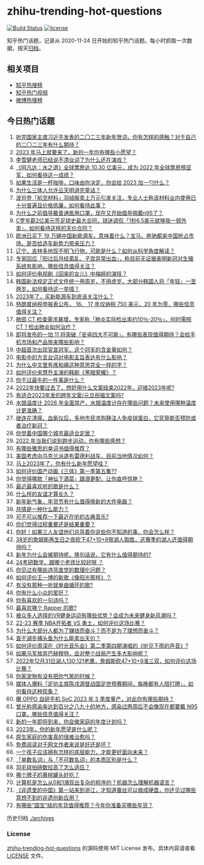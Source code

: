 # zhihu-trending-hot-questions

[![Build Status](https://github.com/justjavac/zhihu-trending-hot-questions/workflows/ci/badge.svg?branch=master)](https://github.com/justjavac/zhihu-trending-hot-questions/actions)
[![license](https://img.shields.io/github/license/justjavac/zhihu-trending-hot-questions)](https://github.com/justjavac/zhihu-trending-hot-questions/blob/master/LICENSE)

知乎热门话题，记录从 2020-11-24
日开始的知乎热门话题。每小时抓取一次数据，按天[归档](./archives)。

## 相关项目

- [知乎热搜榜](https://github.com/justjavac/zhihu-trending-top-search)
- [知乎热门视频](https://github.com/justjavac/zhihu-trending-hot-video)
- [微博热搜榜](https://github.com/justjavac/weibo-trending-hot-search)

## 今日热门话题

<!-- BEGIN -->
<!-- 最后更新时间 Sun Jan 01 2023 05:13:05 GMT+0800 (China Standard Time) -->

1. [听完国家主席习近平发表的二〇二三年新年贺词，你有怎样的感触？对于自己的二〇二三年有什么期待？](https://www.zhihu.com/question/575924725)
1. [2023 年马上就要来了，新的一年你有哪些小愿望？](https://www.zhihu.com/question/575798971)
1. [李雪健老师已经说不清台词了为什么还在演戏？](https://www.zhihu.com/question/525555469)
1. [《阿凡达：水之道》全球票房达 10.30 亿美元，成为 2022 年全球票房榜亚军，如何看待这一成绩？](https://www.zhihu.com/question/575478889)
1. [如果生活是一杯咖啡，口味由你决定，你会给 2023 加一勺什么？](https://www.zhihu.com/question/575505039)
1. [为什么三体人允许云天明讲完童话？](https://www.zhihu.com/question/48748559)
1. [波司登「航空材料」羽绒服卖上万元引发关注，专业人士称该材料业内使用已十分普遍且价格低廉，如何看待此事？](https://www.zhihu.com/question/575841298)
1. [为什么之前倡导戴普通医用口罩，现在又开始倡导佩戴n95了？](https://www.zhihu.com/question/574541319)
1. [C罗年薪2亿美元签足球史最大合同，球迷调侃「1秒6.5美元就够我一顿外卖」，如何看待这样的天价合同？](https://www.zhihu.com/question/575820941)
1. [欧洲已买下 19 万辆中国新能源车，意味着什么？宝马、奔驰都来中国抢占市场，是否给造车新势力带来压力？](https://www.zhihu.com/question/575694123)
1. [辽宁、吉林多地现不明飞行物，可能是什么？如何从科学角度解读？](https://www.zhihu.com/question/575815817)
1. [专家回应「阳过后月经紊乱、子宫异常出血」，称目前无证据表明新冠对生殖系统有影响，哪些信息值得关注？](https://www.zhihu.com/question/575916484)
1. [如何评价电视剧《回来的女儿》中梅婷的演技？](https://www.zhihu.com/question/574356718)
1. [韩国新法规定正式文件统一用周岁，不用虚岁，大部分韩国人将「年轻」一至两岁，如何看待这一举措？](https://www.zhihu.com/question/575037927)
1. [2023年了，买新能源车到底该关注什么？](https://www.zhihu.com/question/575424972)
1. [特朗普纳税申报表公布， 16、 17 年仅纳税 750 美元，20 年为零，哪些信息值得关注？](https://www.zhihu.com/question/575738562)
1. [肺部 CT 检查需求暴增，专家称「肺炎实际检出率约10％-20％」，何时需照 CT？检出肺炎如何治疗？](https://www.zhihu.com/question/575808955)
1. [即将发布的一加 11 将突破「安卓四大不可能」，有哪些表现值得期待？会给手机市场和产品带来哪些影响？](https://www.zhihu.com/question/575711854)
1. [中超首次出现官宣冠军，这个冠军的含金量如何？](https://www.zhihu.com/question/575455319)
1. [电影中的方言台词对电影主旨表达有什么影响？](https://www.zhihu.com/question/569967650)
1. [为什么中文里有疼和痛这种意思完全一样的字？](https://www.zhihu.com/question/335871485)
1. [如何评价宋慧乔主演的韩剧《黑暗荣耀》？](https://www.zhihu.com/question/575712318)
1. [你干过最牛的一件事是什么？](https://www.zhihu.com/question/19861477)
1. [2022年快要过去了，想好用什么文案结束2022年，迎接2023年呢?](https://www.zhihu.com/question/575704739)
1. [有适合2023年发的跨年文案/元旦祝福文案吗?](https://www.zhihu.com/question/572321251)
1. [水银温度计 2026 年全面禁产，水银温度计存在哪些问题？未来使用哪种温度计更准确？](https://www.zhihu.com/question/575811989)
1. [继连花清瘟、血氧仪后，多地市民求购静注人免疫球蛋白，它究竟能否预防或者治疗新冠？](https://www.zhihu.com/question/575676459)
1. [你觉着中国哪个城市最适合定居？](https://www.zhihu.com/question/372660789)
1. [2022 年当我们说到跑步运动，你有哪些感想？](https://www.zhihu.com/question/574977403)
1. [有哪些雅思的单词书值得推荐？](https://www.zhihu.com/question/20748120)
1. [美国考虑向乌克兰派遣布雷德利战车，目前当地情况如何？](https://www.zhihu.com/question/575643529)
1. [马上2023年了，你有什么新年愿望哇？](https://www.zhihu.com/question/575536003)
1. [如何评价国产动画《三体》第一季第五集??](https://www.zhihu.com/question/574565199)
1. [你觉得哪款「神仙下酒菜」跟酒更配，让你直呼惊艳？](https://www.zhihu.com/question/574110272)
1. [最近最喜欢听的歌是什么？](https://www.zhihu.com/question/575914441)
1. [什么样的友谊才算长久？](https://www.zhihu.com/question/575914844)
1. [新年新气象，年货节有什么值得换新的大件电器？](https://www.zhihu.com/question/439148328)
1. [共情是一种什么能力？](https://www.zhihu.com/question/356964116)
1. [可不可以推荐一下最近在听的古典音乐?](https://www.zhihu.com/question/573203365)
1. [你们觉得过程重要还是结果重要？](https://www.zhihu.com/question/574755048)
1. [你好！如果三人友谊他们总背着你说些你不知道的事，你会怎么样？](https://www.zhihu.com/question/575849713)
1. [38岁的詹姆斯再生日之夜砍下47+10+9带湖人取胜，这赛季的湖人还值得期待吗？](https://www.zhihu.com/question/575848229)
1. [新年为什么会被期待呢，换句话说，它有什么值得期待的?](https://www.zhihu.com/question/573157101)
1. [24考研数学，跟哪个老师比较好呀 ？](https://www.zhihu.com/question/511843527)
1. [你见过有哪些违背直觉的数理化问题？](https://www.zhihu.com/question/569126586)
1. [如何评价王一博的新歌《像阳光那样》？](https://www.zhihu.com/question/575720436)
1. [有没有那种一听就单曲循环的歌?](https://www.zhihu.com/question/575906298)
1. [你有什么小众的爱好？](https://www.zhihu.com/question/21510834)
1. [你有喜欢的一句诗吗？](https://www.zhihu.com/question/575307016)
1. [最喜欢哪个 Rapper 的歌?](https://www.zhihu.com/question/575401452)
1. [被众多人选择的VR健身运动有哪些优势？会成为未来健身新风潮吗？](https://www.zhihu.com/question/575713243)
1. [22-23 赛季 NBA开拓者 VS 勇士，如何评价这场比赛？](https://www.zhihu.com/question/575877676)
1. [为什么大部分人都为了赚钱而奋斗？而不是为了理想而奋斗？](https://www.zhihu.com/question/574251805)
1. [查干湖冬捕头鱼为什么能卖出天价？](https://www.zhihu.com/question/22405104)
1. [如何评价周深在《时光音乐会》第二季第四期演唱的《听见下雨的声音》?](https://www.zhihu.com/question/575716552)
1. [如果乌军放弃巴赫穆特，会对整个战局产生多大影响呢？](https://www.zhihu.com/question/574660993)
1. [2022年12月31日湖人130:121老鹰，詹姆斯砍47+10+9准三双，如何评价这场比赛？](https://www.zhihu.com/question/575853738)
1. [你家宠物有没有把你气笑的时候？](https://www.zhihu.com/question/567809452)
1. [媒体人爆料「足协主席陈戌源督战国足世预赛期间，每晚都有人陪打牌」，如何看待这种现象？](https://www.zhihu.com/question/575702469)
1. [曝 OPPO 自研手机 SoC 2023 年 3 季度量产，对此你有哪些期待？](https://www.zhihu.com/question/575729186)
1. [曾光称感染率达到百分之八九十的地方，感染过两周后不会像现在都要戴 N95 口罩，哪些信息值得关注？](https://www.zhihu.com/question/575672861)
1. [新的一年即将到来，你会做家庭的年度计划吗？](https://www.zhihu.com/question/572109305)
1. [2023年，你的新年愿望是什么呢？](https://www.zhihu.com/question/575906530)
1. [原生家庭的伤害真的很难治愈吗？](https://www.zhihu.com/question/566485326)
1. [免费阅读对于网文作者来说是好还是坏？](https://www.zhihu.com/question/324496987)
1. [一个孩子应该拥有怎样的底层能力，才能更好面向未来？](https://www.zhihu.com/question/573648631)
1. [「单数名词」与「不可数名词」的本质区别是什么？](https://www.zhihu.com/question/574490254)
1. [羽毛球拍磅数拉高了怎么适应？](https://www.zhihu.com/question/565549108)
1. [哪个牌子的黄桃罐头好吃？](https://www.zhihu.com/question/277731980)
1. [计算机是怎么从0和1涌现出复杂的程序的？机器怎么理解机器语言？](https://www.zhihu.com/question/561397006)
1. [《非遗里的中国》第一站来到浙江，才知道蚕丝可以做成硬盘，你还见过哪些意想不到的非遗创新应用？](https://www.zhihu.com/question/575736959)
1. [有哪些“国宝”级的年货值得推荐？今年你准备买哪些年货？](https://www.zhihu.com/question/575721562)

<!-- END -->

历史归档 [./archives](./archives)

### License

[zhihu-trending-hot-questions](https://github.com/justjavac/zhihu-trending-hot-questions)
的源码使用 MIT License 发布。具体内容请查看 [LICENSE](./LICENSE) 文件。

